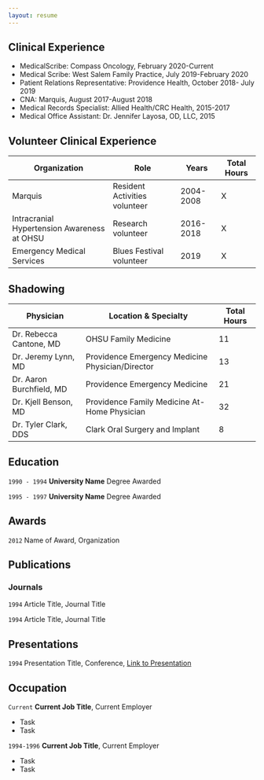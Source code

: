 ```yaml
---
layout: resume
---
```

## Clinical Experience

- MedicalScribe: Compass Oncology, February 2020-Current
- Medical Scribe: West Salem Family Practice, July 2019-February 2020
- Patient Relations Representative: Providence Health, October 2018- July 2019 
- CNA: Marquis, August 2017-August 2018
- Medical Records Specialist: Allied Health/CRC Health, 2015-2017
- Medical Office Assistant: Dr. Jennifer Layosa, OD, LLC, 2015

## Volunteer Clinical Experience
Organization | Role | Years | Total Hours 
--|--|--|--
Marquis | Resident Activities volunteer | 2004-2008 | X
Intracranial Hypertension Awareness at OHSU | Research volunteer |  2016-2018 | X
Emergency Medical Services | Blues Festival volunteer | 2019 | X


## Shadowing
Physician | Location & Specialty | Total Hours
--|--|--
Dr. Rebecca Cantone, MD | OHSU Family Medicine | 11 
Dr. Jeremy Lynn, MD | Providence Emergency Medicine Physician/Director | 13 
Dr. Aaron Burchfield, MD | Providence Emergency Medicine | 21 
Dr. Kjell Benson, MD | Providence Family Medicine At-Home Physician | 32 
Dr. Tyler Clark, DDS | Clark Oral Surgery and Implant | 8 

## Education

`1990 - 1994`
__University Name__
Degree Awarded

`1995 - 1997`
__University Name__
Degree Awarded 

## Awards

`2012`
Name of Award, Organization 

## Publications

<!-- A list is also available [online](https://scholar.google.co.uk/citations?user=LTOTl0YAAAAJ) -->

### Journals

`1994`
Article Title, Journal Title

`1994`
Article Title, Journal Title


## Presentations

`1994`
Presentation Title, Conference, <a href="https://MyWebsite.tld/presentation1">Link to Presentation</a>


## Occupation

`Current`
__Current Job Title__, Current Employer 

- Task
- Task

`1994-1996`
__Current Job Title__, Current Employer 

- Task
- Task



<!-- ### Footer

Last updated: May 2013 -->


